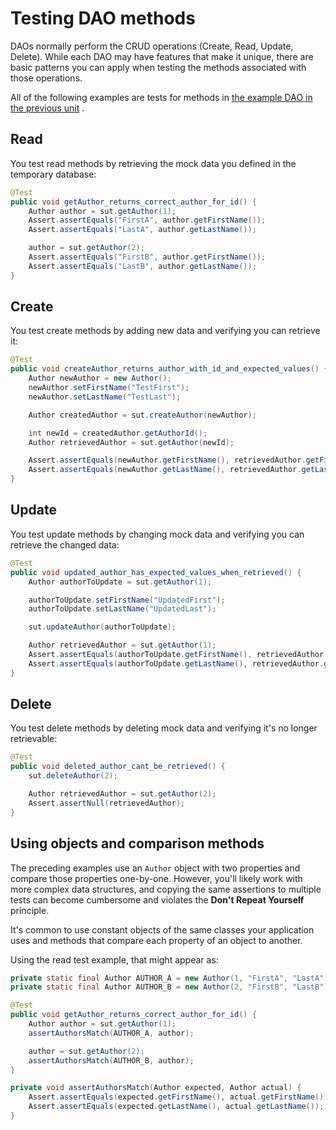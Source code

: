 # Testing DAO methods

DAOs normally perform the CRUD operations (Create, Read, Update, Delete). While each DAO may have features that make it unique, there are basic patterns you can apply when testing the methods associated with those operations.

All of the following examples are tests for methods in [the example DAO in the previous unit](https://learn-2.galvanize.com/content_link/gitlab.com/te-curriculum/data-persistence-using-spring-jdbc-lms/01_Data_Access_and_DAO/05-dao-pattern.md) .

## Read

You test read methods by retrieving the mock data you defined in the temporary database:

```java
@Test
public void getAuthor_returns_correct_author_for_id() {
    Author author = sut.getAuthor(1);
    Assert.assertEquals("FirstA", author.getFirstName());
    Assert.assertEquals("LastA", author.getLastName());

    author = sut.getAuthor(2);
    Assert.assertEquals("FirstB", author.getFirstName());
    Assert.assertEquals("LastB", author.getLastName());
}
```

## Create

You test create methods by adding new data and verifying you can retrieve it:

```java
@Test
public void createAuthor_returns_author_with_id_and_expected_values() {
    Author newAuthor = new Author();
    newAuthor.setFirstName("TestFirst");
    newAuthor.setLastName("TestLast");

    Author createdAuthor = sut.createAuthor(newAuthor);

    int newId = createdAuthor.getAuthorId();
    Author retrievedAuthor = sut.getAuthor(newId);

    Assert.assertEquals(newAuthor.getFirstName(), retrievedAuthor.getFirstName());
    Assert.assertEquals(newAuthor.getLastName(), retrievedAuthor.getLastName());
}
```

## Update

You test update methods by changing mock data and verifying you can retrieve the changed data:

```java
@Test
public void updated_author_has_expected_values_when_retrieved() {
    Author authorToUpdate = sut.getAuthor(1);

    authorToUpdate.setFirstName("UpdatedFirst");
    authorToUpdate.setLastName("UpdatedLast");

    sut.updateAuthor(authorToUpdate);

    Author retrievedAuthor = sut.getAuthor(1);
    Assert.assertEquals(authorToUpdate.getFirstName(), retrievedAuthor.getFirstName());
    Assert.assertEquals(authorToUpdate.getLastName(), retrievedAuthor.getLastName());
}
```

## Delete

You test delete methods by deleting mock data and verifying it's no longer retrievable:

```java
@Test
public void deleted_author_cant_be_retrieved() {
    sut.deleteAuthor(2);

    Author retrievedAuthor = sut.getAuthor(2);
    Assert.assertNull(retrievedAuthor);
}
```

## Using objects and comparison methods

The preceding examples use an `Author` object with two properties and compare those properties one-by-one. However, you'll likely work with more complex data structures, and copying the same assertions to multiple tests can become cumbersome and violates the **Don't Repeat Yourself** principle.

It's common to use constant objects of the same classes your application uses and methods that compare each property of an object to another.

Using the read test example, that might appear as:

```java
private static final Author AUTHOR_A = new Author(1, "FirstA", "LastA");
private static final Author AUTHOR_B = new Author(2, "FirstB", "LastB");

@Test
public void getAuthor_returns_correct_author_for_id() {
    Author author = sut.getAuthor(1);
    assertAuthorsMatch(AUTHOR_A, author);

    author = sut.getAuthor(2);
    assertAuthorsMatch(AUTHOR_B, author);
}

private void assertAuthorsMatch(Author expected, Author actual) {
    Assert.assertEquals(expected.getFirstName(), actual.getFirstName());
    Assert.assertEquals(expected.getLastName(), actual.getLastName());
}
```